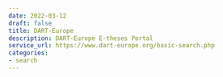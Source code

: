 ```yaml
---
date: 2022-03-12
draft: false
title: DART-Europe
description: DART-Europe E-theses Portal
service_url: https://www.dart-europe.org/basic-search.php
categories:
- search
---
```



